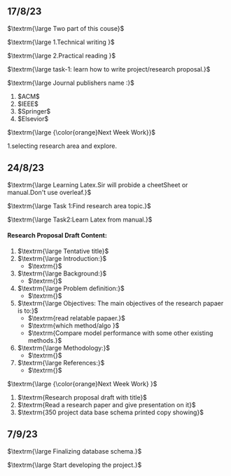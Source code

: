 ## 17/8/23
$\textrm{\large Two part of this couse}$

$\textrm{\large 1.Technical writing }$

$\textrm{\large 2.Practical reading }$

$\textrm{\large task-1: learn how to write project/research proposal.}$

$\textrm{\large Journal publishers name :}$
<ol>
  <li>$ACM$</li>
  <li>$IEEE$</li>
  <li>$Springer$</li>
   <li>$Elsevior$</li>
</ol>

$\textrm{\large {\color{orange}Next Week Work}}$

1.selecting research area and explore.
## 24/8/23

$\textrm{\large Learning Latex.Sir will probide a cheetSheet or manual.Don't use overleaf.}$

$\textrm{\large Task 1:Find research area topic.}$

$\textrm{\large Task2:Learn Latex from manual.}$

#### Research Proposal Draft Content:

<ol>
   <li>$\textrm{\large Tentative title}$
   
  </li>
  <li>$\textrm{\large Introduction:}$
   <ul>
     <li>$\textrm{}$</li>
   </ul>
  </li>
  <li>$\textrm{\large Background:}$
   <ul>
     <li>$\textrm{}$</li>
   </ul>
  </li>
  <li>$\textrm{\large Problem definition:}$
   <ul>
     <li>$\textrm{}$</li>
   </ul>
  </li>
  <li>$\textrm{\large Objectives: The main objectives of the research papaer is  to:}$
   <ul>
     <li>$\textrm{read relatable papaer.}$</li>
     <li>$\textrm{which method/algo }$</li>
     <li>$\textrm{Compare model performance with some other existing methods.}$</li>
   </ul>
  </li>
  <li>$\textrm{\large Methodology:}$
   <ul>
     <li>$\textrm{}$</li>
   </ul>
  </li>
  <li>$\textrm{\large References:}$
   <ul>
     <li>$\textrm{}$</li>
   </ul>
  </li>
</ol>

$\textrm{\large {\color{orange}Next Week Work} }$
<ol>
   <li>$\textrm{Research proposal draft with title}$</li>
   <li>$\textrm{Read a research paper and give presentation on it}$</li>
   <li>$\textrm{350 project data base schema printed copy showing}$</li>
</ol>

## 7/9/23

$\textrm{\large Finalizing database schema.}$

$\textrm{\large Start developing the project.}$




